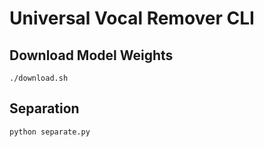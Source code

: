 # Universal Vocal Remover CLI

## Download Model Weights

```shell
./download.sh
```

## Separation

```shell
python separate.py
```
